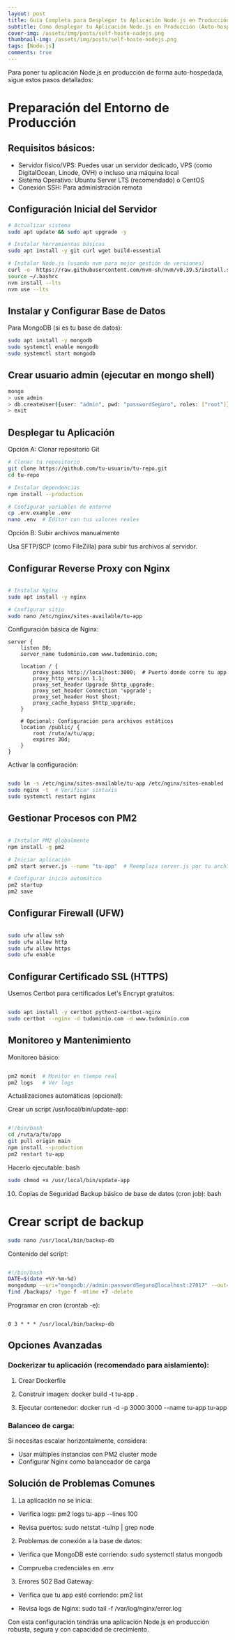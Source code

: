 ```yaml
---
layout: post
title: Guía Completa para Desplegar tu Aplicación Node.js en Producción (Auto-hospedado)
subtitle: Como desplegar tu Aplicación Node.js en Producción (Auto-hospedado)
cover-img: /assets/img/posts/self-hoste-nodejs.png
thumbnail-img: /assets/img/posts/self-hoste-nodejs.png
tags: [Node.js]
comments: true
---
```


Para poner tu aplicación Node.js en producción de forma auto-hospedada, sigue estos pasos detallados:

# Preparación del Entorno de Producción
## Requisitos básicos:
* Servidor físico/VPS: Puedes usar un servidor dedicado, VPS (como DigitalOcean, Linode, OVH) o incluso una máquina local
* Sistema Operativo: Ubuntu Server LTS (recomendado) o CentOS
* Conexión SSH: Para administración remota
## Configuración Inicial del Servidor
```bash
# Actualizar sistema
sudo apt update && sudo apt upgrade -y

# Instalar herramientas básicas
sudo apt install -y git curl wget build-essential

# Instalar Node.js (usando nvm para mejor gestión de versiones)
curl -o- https://raw.githubusercontent.com/nvm-sh/nvm/v0.39.5/install.sh | bash
source ~/.bashrc
nvm install --lts
nvm use --lts
```
## Instalar y Configurar Base de Datos
Para MongoDB (si es tu base de datos):
```bash
sudo apt install -y mongodb
sudo systemctl enable mongodb
sudo systemctl start mongodb
```

## Crear usuario admin (ejecutar en mongo shell)
```bash
mongo
> use admin
> db.createUser({user: "admin", pwd: "passwordSeguro", roles: ["root"]})
> exit
```

## Desplegar tu Aplicación
Opción A: Clonar repositorio Git
```bash
# Clonar tu repositorio
git clone https://github.com/tu-usuario/tu-repo.git
cd tu-repo

# Instalar dependencias
npm install --production

# Configurar variables de entorno
cp .env.example .env
nano .env  # Editar con tus valores reales
```

Opción B: Subir archivos manualmente

Usa SFTP/SCP (como FileZilla) para subir tus archivos al servidor.
## Configurar Reverse Proxy con Nginx
```bash

# Instalar Nginx
sudo apt install -y nginx

# Configurar sitio
sudo nano /etc/nginx/sites-available/tu-app
```

Configuración básica de Nginx:

```nginx
server {
    listen 80;
    server_name tudominio.com www.tudominio.com;

    location / {
        proxy_pass http://localhost:3000;  # Puerto donde corre tu app
        proxy_http_version 1.1;
        proxy_set_header Upgrade $http_upgrade;
        proxy_set_header Connection 'upgrade';
        proxy_set_header Host $host;
        proxy_cache_bypass $http_upgrade;
    }

    # Opcional: Configuración para archivos estáticos
    location /public/ {
        root /ruta/a/tu/app;
        expires 30d;
    }
}
```
Activar la configuración:
```bash

sudo ln -s /etc/nginx/sites-available/tu-app /etc/nginx/sites-enabled
sudo nginx -t  # Verificar sintaxis
sudo systemctl restart nginx
```
## Gestionar Procesos con PM2
```bash

# Instalar PM2 globalmente
npm install -g pm2

# Iniciar aplicación
pm2 start server.js --name "tu-app"  # Reemplaza server.js por tu archivo principal

# Configurar inicio automático
pm2 startup
pm2 save
```

## Configurar Firewall (UFW)
```bash

sudo ufw allow ssh
sudo ufw allow http
sudo ufw allow https
sudo ufw enable
```

## Configurar Certificado SSL (HTTPS)

Usemos Certbot para certificados Let's Encrypt gratuitos:

```bash

sudo apt install -y certbot python3-certbot-nginx
sudo certbot --nginx -d tudominio.com -d www.tudominio.com
```

## Monitoreo y Mantenimiento
Monitoreo básico:
```bash

pm2 monit  # Monitor en tiempo real
pm2 logs   # Ver logs
```

Actualizaciones automáticas (opcional):

Crear un script /usr/local/bin/update-app:
```bash

#!/bin/bash
cd /ruta/a/tu/app
git pull origin main
npm install --production
pm2 restart tu-app
```

Hacerlo ejecutable:
bash

```bash
sudo chmod +x /usr/local/bin/update-app
```

10. Copias de Seguridad
Backup básico de base de datos (cron job):
bash

# Crear script de backup
```bash
sudo nano /usr/local/bin/backup-db
```

Contenido del script:
```bash

#!/bin/bash
DATE=$(date +%Y-%m-%d)
mongodump --uri="mongodb://admin:passwordSeguro@localhost:27017" --out=/backups/mongodb-$DATE
find /backups/ -type f -mtime +7 -delete
```

Programar en cron (crontab -e):
```text

0 3 * * * /usr/local/bin/backup-db
```

## Opciones Avanzadas
### Dockerizar tu aplicación (recomendado para aislamiento):

1. Crear Dockerfile

2. Construir imagen: docker build -t tu-app .

3. Ejecutar contenedor: docker run -d -p 3000:3000 --name tu-app tu-app

### Balanceo de carga:

Si necesitas escalar horizontalmente, considera:
* Usar múltiples instancias con PM2 cluster mode
* Configurar Nginx como balanceador de carga

## Solución de Problemas Comunes

1. La aplicación no se inicia:

* Verifica logs: pm2 logs tu-app --lines 100

* Revisa puertos: sudo netstat -tulnp | grep node

2. Problemas de conexión a la base de datos:

* Verifica que MongoDB esté corriendo: sudo systemctl status mongodb

* Comprueba credenciales en .env

3. Errores 502 Bad Gateway:

* Verifica que tu app esté corriendo: pm2 list

* Revisa logs de Nginx: sudo tail -f /var/log/nginx/error.log

Con esta configuración tendrás una aplicación Node.js en producción robusta, segura y con capacidad de crecimiento.